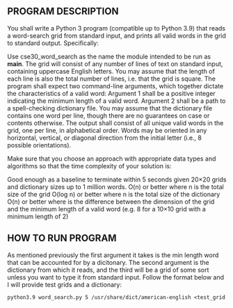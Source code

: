 PROGRAM DESCRIPTION
-------------------
You shall write a Python 3 program (compatible up to Python 3.9) that reads a word-search grid from standard input, and prints all valid words in the grid to standard output. Specifically:

Use cse30_word_search as the name the module intended to be run as __main__.
The grid will consist of any number of lines of text on standard input, containing uppercase English letters.
You may assume that the length of each line is also the total number of lines, i.e. that the grid is square.
The program shall expect two command-line arguments, which together dictate the characteristics of a valid word:
Argument 1 shall be a positive integer indicating the minimum length of a valid word.
Argument 2 shall be a path to a spell-checking dictionary file.
You may assume that the dictionary file contains one word per line, though there are no guarantees on case or contents otherwise.
The output shall consist of all unique valid words in the grid, one per line, in alphabetical order.
Words may be oriented in any horizontal, vertical, or diagonal direction from the initial letter (i.e., 8 possible orientations).

Make sure that you choose an approach with appropriate data types and algorithms so that the time complexity of your solution is:

Good enough as a baseline to terminate within 5 seconds given 20×20 grids and dictionary sizes up to 1 million words.
O(n) or better where n is the total size of the grid
O(log n) or better where n is the total size of the dictionary
O(n) or better where is the difference between the dimension of the grid and the minimum length of a valid word (e.g. 8 for a 10×10 grid with a minimum length of 2)

HOW TO RUN PROGRAM
------------------
As mentioned previously the first argument it takes is the min length word that can be accounted for by a dicitonary.
The second argument is the dictionary from which it reads, and the third will be a grid of some sort unless you want to
type it from standard input. Follow the format below and I will provide test grids and a dictionary:
```
python3.9 word_search.py 5 /usr/share/dict/american-english <test_grid
```

